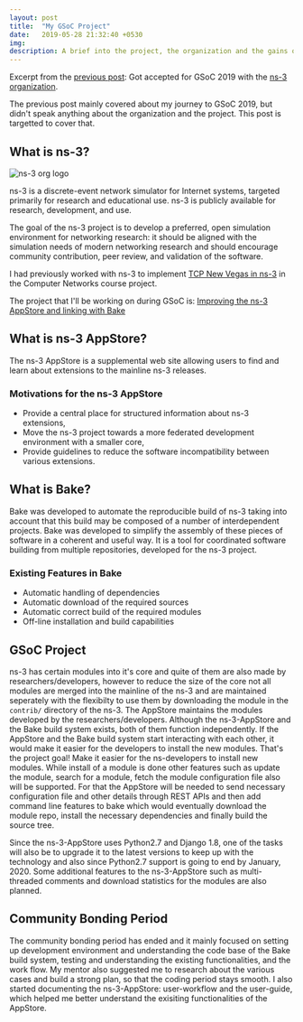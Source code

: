 ```yaml
---
layout: post
title:  "My GSoC Project"
date:   2019-05-28 21:32:40 +0530
img:
description: A brief into the project, the organization and the gains out of the community bonding period.
---
```


Excerpt from the [previous post](../journey-to-gsoc-2019): Got accepted for GSoC 2019 with the [ns-3 organization][ns3-gsoc].

The previous post mainly covered about my journey to GSoC 2019, but didn't speak anything about the organization and the project. This post is targetted to cover that.

## What is ns-3?

![ns-3 org logo]({{"/assets/img/gsoc/ns-3.png"}})

ns-3 is a discrete-event network simulator for Internet systems, targeted primarily for research and educational use. ns-3 is publicly available for research, development, and use.

The goal of the ns-3 project is to develop a preferred, open simulation environment for networking research: it should be aligned with the simulation needs of modern networking research and should encourage community contribution, peer review, and validation of the software.

I had previously worked with ns-3 to implement [TCP New Vegas in ns-3][tcp-newvegas] in the Computer Networks course project. 

The project that I'll be working on during GSoC is: [Improving the ns-3 AppStore and linking with Bake][gsoc-project]

## What is ns-3 AppStore?

The ns-3 AppStore is a supplemental web site allowing users to find and learn about extensions to the mainline ns-3 releases.

### Motivations for the ns-3 AppStore

* Provide a central place for structured information about ns-3 extensions,
* Move the ns-3 project towards a more federated development environment with a smaller core,
* Provide guidelines to reduce the software incompatibility between various extensions.

## What is Bake?

Bake was developed to automate the reproducible build of ns-3 taking into account that this build may be composed of a number of interdependent projects. Bake was developed to simplify the assembly of these pieces of software in a coherent and useful way. It is a tool for coordinated software building from multiple repositories, developed for the ns-3 project.

### Existing Features in Bake

* Automatic handling of dependencies
* Automatic download of the required sources
* Automatic correct build of the required modules
* Off-line installation and build capabilities

## GSoC Project

ns-3 has certain modules into it's core and quite of them are also made by researchers/developers, however to reduce the size of the core not all modules are merged into the mainline of the ns-3 and are maintained seperately with the flexibilty to use them by downloading the module in the ```contrib/``` directory of the ns-3. The AppStore maintains the modules developed by the researchers/developers. Although the ns-3-AppStore and the Bake build system exists, both of them function independently. If the AppStore and the Bake build system start interacting with each other, it would make it easier for the developers to install the new modules. That's the project goal! Make it easier for the ns-developers to install new modules. While install of a module is done other features such as update the module, search for a module, fetch the module configuration file also will be supported. For that the AppStore will be needed to send necessary configuration file and other details through REST APIs and then add command line features to bake which would eventually download the module repo, install the necessary dependencies and finally build the source tree.

Since the ns-3-AppStore uses Python2.7 and Django 1.8, one of the tasks will also be to upgrade it to the latest versions to keep up with the technology and also since Python2.7 support is going to end by January, 2020. Some additional features to the ns-3-AppStore such as multi-threaded comments and download statistics for the modules are also planned.

## Community Bonding Period

The community bonding period has ended and it mainly focused on setting up development environment and understanding the code base of the Bake build system, testing and understanding the existing functionalities, and the work flow. My mentor also suggested me to research about the various cases and build a strong plan, so that the coding period stays smooth. I also started documenting the ns-3-AppStore: user-workflow and the user-guide, which helped me better understand the exisiting functionalities of the AppStore.


[ns3-gsoc]: https://summerofcode.withgoogle.com/organizations/4845767460651008/
[gsoc-project]: https://summerofcode.withgoogle.com/projects/#5385832846852096
[tcp-newvegas]: https://github.com/mishal23/Implementation-of-TCP-New-Vegas-in-ns3/
[ns-3website]: http://nsnam.org/
[ns-3project]: https://www.nsnam.org/wiki/GSOC2019Projects#Improving_the_ns-3_AppStore_and_linking_with_bake
[tom]: http://www.tomh.org/
[abhijith]: https://github.com/abhijithanilkumar/
[ankit]: http://adeepkit01.github.io/